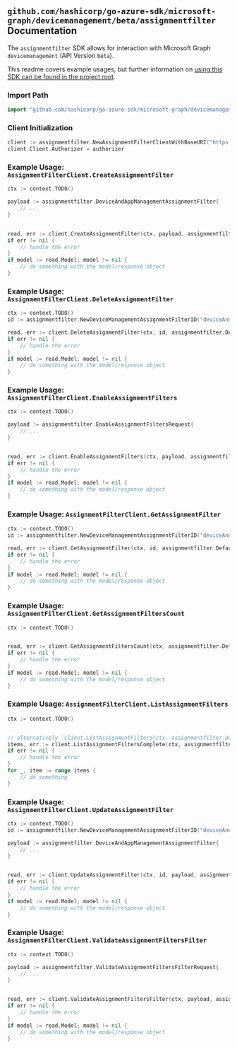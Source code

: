 
## `github.com/hashicorp/go-azure-sdk/microsoft-graph/devicemanagement/beta/assignmentfilter` Documentation

The `assignmentfilter` SDK allows for interaction with Microsoft Graph `devicemanagement` (API Version `beta`).

This readme covers example usages, but further information on [using this SDK can be found in the project root](https://github.com/hashicorp/go-azure-sdk/tree/main/docs).

### Import Path

```go
import "github.com/hashicorp/go-azure-sdk/microsoft-graph/devicemanagement/beta/assignmentfilter"
```


### Client Initialization

```go
client := assignmentfilter.NewAssignmentFilterClientWithBaseURI("https://graph.microsoft.com")
client.Client.Authorizer = authorizer
```


### Example Usage: `AssignmentFilterClient.CreateAssignmentFilter`

```go
ctx := context.TODO()

payload := assignmentfilter.DeviceAndAppManagementAssignmentFilter{
	// ...
}


read, err := client.CreateAssignmentFilter(ctx, payload, assignmentfilter.DefaultCreateAssignmentFilterOperationOptions())
if err != nil {
	// handle the error
}
if model := read.Model; model != nil {
	// do something with the model/response object
}
```


### Example Usage: `AssignmentFilterClient.DeleteAssignmentFilter`

```go
ctx := context.TODO()
id := assignmentfilter.NewDeviceManagementAssignmentFilterID("deviceAndAppManagementAssignmentFilterId")

read, err := client.DeleteAssignmentFilter(ctx, id, assignmentfilter.DefaultDeleteAssignmentFilterOperationOptions())
if err != nil {
	// handle the error
}
if model := read.Model; model != nil {
	// do something with the model/response object
}
```


### Example Usage: `AssignmentFilterClient.EnableAssignmentFilters`

```go
ctx := context.TODO()

payload := assignmentfilter.EnableAssignmentFiltersRequest{
	// ...
}


read, err := client.EnableAssignmentFilters(ctx, payload, assignmentfilter.DefaultEnableAssignmentFiltersOperationOptions())
if err != nil {
	// handle the error
}
if model := read.Model; model != nil {
	// do something with the model/response object
}
```


### Example Usage: `AssignmentFilterClient.GetAssignmentFilter`

```go
ctx := context.TODO()
id := assignmentfilter.NewDeviceManagementAssignmentFilterID("deviceAndAppManagementAssignmentFilterId")

read, err := client.GetAssignmentFilter(ctx, id, assignmentfilter.DefaultGetAssignmentFilterOperationOptions())
if err != nil {
	// handle the error
}
if model := read.Model; model != nil {
	// do something with the model/response object
}
```


### Example Usage: `AssignmentFilterClient.GetAssignmentFiltersCount`

```go
ctx := context.TODO()


read, err := client.GetAssignmentFiltersCount(ctx, assignmentfilter.DefaultGetAssignmentFiltersCountOperationOptions())
if err != nil {
	// handle the error
}
if model := read.Model; model != nil {
	// do something with the model/response object
}
```


### Example Usage: `AssignmentFilterClient.ListAssignmentFilters`

```go
ctx := context.TODO()


// alternatively `client.ListAssignmentFilters(ctx, assignmentfilter.DefaultListAssignmentFiltersOperationOptions())` can be used to do batched pagination
items, err := client.ListAssignmentFiltersComplete(ctx, assignmentfilter.DefaultListAssignmentFiltersOperationOptions())
if err != nil {
	// handle the error
}
for _, item := range items {
	// do something
}
```


### Example Usage: `AssignmentFilterClient.UpdateAssignmentFilter`

```go
ctx := context.TODO()
id := assignmentfilter.NewDeviceManagementAssignmentFilterID("deviceAndAppManagementAssignmentFilterId")

payload := assignmentfilter.DeviceAndAppManagementAssignmentFilter{
	// ...
}


read, err := client.UpdateAssignmentFilter(ctx, id, payload, assignmentfilter.DefaultUpdateAssignmentFilterOperationOptions())
if err != nil {
	// handle the error
}
if model := read.Model; model != nil {
	// do something with the model/response object
}
```


### Example Usage: `AssignmentFilterClient.ValidateAssignmentFiltersFilter`

```go
ctx := context.TODO()

payload := assignmentfilter.ValidateAssignmentFiltersFilterRequest{
	// ...
}


read, err := client.ValidateAssignmentFiltersFilter(ctx, payload, assignmentfilter.DefaultValidateAssignmentFiltersFilterOperationOptions())
if err != nil {
	// handle the error
}
if model := read.Model; model != nil {
	// do something with the model/response object
}
```

